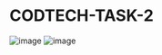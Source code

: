 # CODTECH-TASK-2
![image](https://github.com/user-attachments/assets/5a148a33-7a49-4bd6-910d-e91ece53d9e2)
![image](https://github.com/user-attachments/assets/619f54db-a7fc-4fa3-8609-4a94d36f353f)
